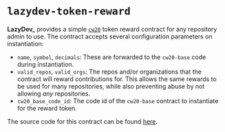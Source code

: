 # `lazydev-token-reward`

**LazyDev\_** provides a simple [`cw20`] token reward contract for any repository admin to use. The contract accepts several configuration parameters on instantiation:

- `name`, `symbol`, `decimals`: These are forwarded to the `cw20-base` code during instantiation.
- `valid_repos`, `valid_orgs`: The repos and/or organizations that the contract will reward contributions for. This allows the same rewards to be used for many repositories, while also preventing abuse by not allowing *any* repositories.
- `cw20_base_code_id`: The code id of the `cw20-base` contract to instantiate for the reward token.

The source code for this contract can be found [here](https://github.com/dayiogullari/lazydev/blob/main/cosmwasm/reward/token/).

[`cw20`]: https://github.com/CosmWasm/cw-plus/blob/main/packages/cw20/README.md
